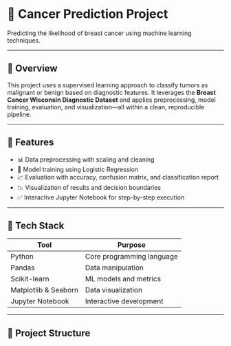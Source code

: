 # 🧬 Cancer Prediction Project

Predicting the likelihood of breast cancer using machine learning techniques.

---

## 📌 Overview

This project uses a supervised learning approach to classify tumors as malignant or benign based on diagnostic features. It leverages the **Breast Cancer Wisconsin Diagnostic Dataset** and applies preprocessing, model training, evaluation, and visualization—all within a clean, reproducible pipeline.

---

## 🚀 Features

- 📊 Data preprocessing with scaling and cleaning
- 🧠 Model training using Logistic Regression
- 📈 Evaluation with accuracy, confusion matrix, and classification report
- 📉 Visualization of results and decision boundaries
- ✅ Interactive Jupyter Notebook for step-by-step execution

---

## 🧪 Tech Stack

| Tool | Purpose |
|------|--------|
| Python | Core programming language |
| Pandas | Data manipulation |
| Scikit-learn | ML models and metrics |
| Matplotlib & Seaborn | Data visualization |
| Jupyter Notebook | Interactive development |

---

## 📂 Project Structure

